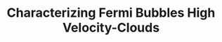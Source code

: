---
title: "Characterizing Fermi Bubbles High Velocity-Clouds"
#date: 2023-10-12
layout: single-portfolio
excerpt: "<img src='/images/research/img-sys.png' alt=''>"
collection: research
order_number: 20
header: 
  og_image: "research/img-sys.png"
---